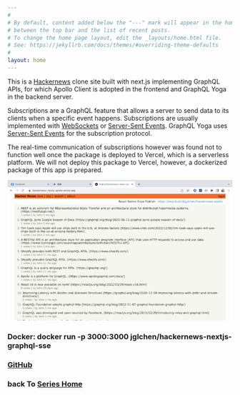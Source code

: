 ```yaml
---
#
# By default, content added below the "---" mark will appear in the home page
# between the top bar and the list of recent posts.
# To change the home page layout, edit the _layouts/home.html file.
# See: https://jekyllrb.com/docs/themes/#overriding-theme-defaults
#
layout: home
---
```


This is a [Hackernews](https://news.ycombinator.com/) clone site built with next.js implementing GraphQL APIs, for which Apollo Client is adopted in the frontend and GraphQL Yoga in the backend server.
           
Subscriptions are a GraphQL feature that allows a server to send data to its clients when a specific event happens. Subscriptions are usually implemented with [WebSockets](https://en.wikipedia.org/wiki/WebSocket) or [Server-Sent Events](https://developer.mozilla.org/en-US/docs/Web/API/Server-sent_events/Using_server-sent_events). GraphQL Yoga uses [Server-Sent Events](https://developer.mozilla.org/en-US/docs/Web/API/Server-sent_events/Using_server-sent_events) for the subscription protocol.

The real-time communication of subscriptions however was found not to function well once the package is deployed to Vercel, which is a serverless platform. We will not deploy this package to Vercel, however, a dockerized package of this app is prepared.

[![hackernews-nextjs-apollo-screenshot](/images/hackernews-nextjs-apollo-screenshot.png)](https://hackernews-nextjs-apollo.vercel.app)


### Docker: docker run -p 3000:3000 jglchen/hackernews-nextjs-graphql-sse
### [GitHub](https://github.com/jglchen/hackernews-nextjs-graphql-sse)
### back To [Series Home](https://jglchen.github.io/)

